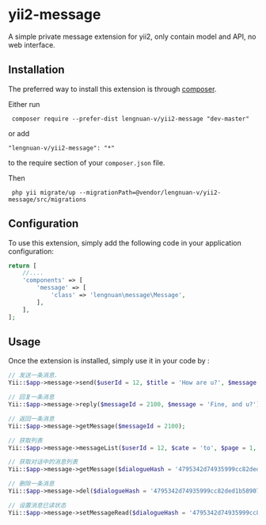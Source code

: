 # yii2-message
A simple private message extension for yii2, only contain model and API, no web interface.


Installation
------------

The preferred way to install this extension is through [composer](http://getcomposer.org/download/).

Either run

```
 composer require --prefer-dist lengnuan-v/yii2-message "dev-master"
```

or add

```
"lengnuan-v/yii2-message": "*"
```

to the require section of your `composer.json` file.

Then

```
 php yii migrate/up --migrationPath=@vendor/lengnuan-v/yii2-message/src/migrations
```

Configuration
-----
To use this extension, simply add the following code in your application configuration:
```php
return [
    //....
    'components' => [
        'message' => [
            'class' => 'lengnuan\message\Message',
        ],
    ],
];
```

Usage
-----

Once the extension is installed, simply use it in your code by :

```php
// 发送一条消息.
Yii::$app->message->send($userId = 12, $title = 'How are u?', $message = 'How are u?');

// 回复一条消息
Yii::$app->message->reply($messageId = 2100, $message = 'Fine, and u?');

// 返回一条消息
Yii::$app->message->getMessage($messageId = 2100);

// 获取列表
Yii::$app->message->messageList($userId = 12, $cate = 'to', $page = 1, $limit = 20, $orderBy = ['id' => SORT_DESC]);

// 获取对话中的消息列表
Yii::$app->message->getMessage($dialogueHash = '4795342d74935999cc82ded1b589072c');

// 删除一条消息
Yii::$app->message->del($dialogueHash = '4795342d74935999cc82ded1b589072c');

// 设置消息已读状态
Yii::$app->message->setMessageRead($dialogueHash = '4795342d74935999cc82ded1b589072c');

```
